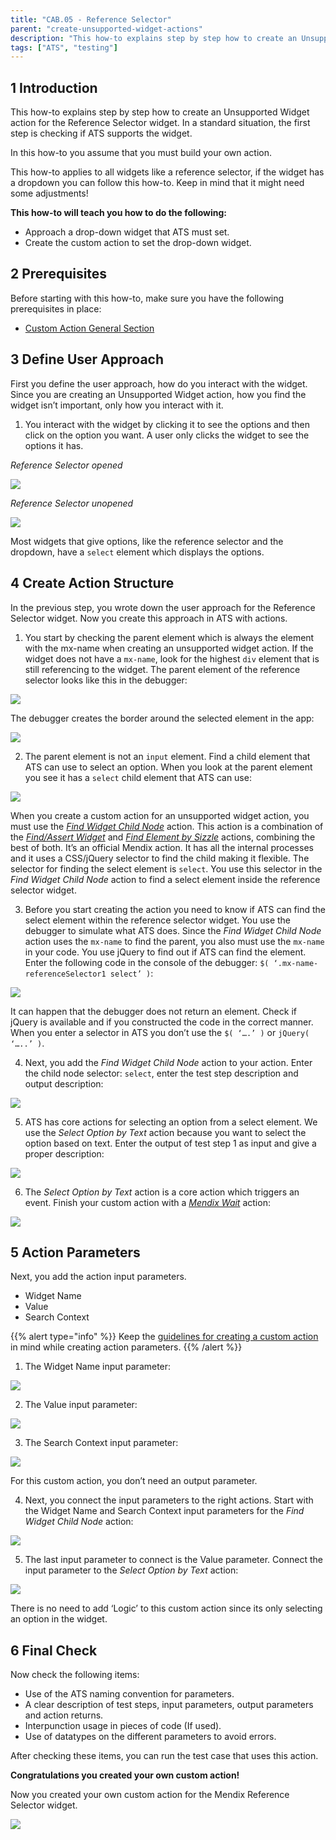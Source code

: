 ```yaml
---
title: "CAB.05 - Reference Selector"
parent: "create-unsupported-widget-actions"
description: "This how-to explains step by step how to create an Unsupported Widget action for the Mendix Reference Selector widget."
tags: ["ATS", "testing"]
---
```


## 1 Introduction

This how-to explains step by step how to create an Unsupported Widget action for the Reference Selector widget. In a standard situation, the first step is checking if ATS supports the widget. 

In this how-to you assume that you must build your own action.

This how-to applies to all widgets like a reference selector, if the widget has a dropdown you can follow this how-to. Keep in mind that it might need some adjustments!

**This how-to will teach you how to do the following:**
* Approach a drop-down widget that ATS must set.
* Create the custom action to set the drop-down widget.

## 2 Prerequisites

Before starting with this how-to, make sure you have the following prerequisites in place:

*  [Custom Action General Section](custom-action-general)

## 3 Define User Approach

First you define the user approach, how do you interact with the widget. Since you are creating an Unsupported Widget action, how you find the widget isn’t important, only how you interact with it.

1. You interact with the widget by clicking it to see the options and then click on the option you want. A user only clicks the widget to see the options it has.

_Reference Selector opened_

![](attachments/create-unsupported-widget/cab-05-reference-selector/ref-selector-unopenend.png)

_Reference Selector unopened_

![](attachments/create-unsupported-widget/cab-05-reference-selector/ref-selector-openend.png)

Most widgets that give options, like the reference selector and the dropdown, have a `select` element which displays the options.

## 4 Create Action Structure

In the previous step, you wrote down the user approach for the Reference Selector widget. Now you create this approach in ATS with actions.

1. You start by checking the parent element which is always the element with the mx-name when creating an unsupported widget action. If the widget does not have a `mx-name`, look for the highest `div` element that is still referencing to the widget.
The parent element of the reference selector looks like this in the debugger:

![](attachments/create-unsupported-widget/cab-05-reference-selector/ref-selector-parentelement.png)

The debugger creates the border around the selected element in the app:

![](attachments/create-unsupported-widget/cab-05-reference-selector/ref-selector-parentelement-outlined.png)

2. The parent element is not an `input` element. Find a child element that ATS can use to select an option. When you look at the parent element you see it has a `select` child element that ATS can use:

![](attachments/create-unsupported-widget/cab-05-reference-selector/ref-selector-childelement-select.png)

When you create a custom action for an unsupported widget action, you must use the _[Find Widget Child Node](../refguide-ats-1/find-widget-child-node)_ action. This action is a combination of the _[Find/Assert Widget](../refguide-ats-1/findassert-widget)_ and _[Find Element by Sizzle](../refguide-ats-1/find-element-by-sizzle)_ actions, combining the best of both. It’s an official Mendix action. It has all the internal processes and it uses a CSS/jQuery selector to find the child making it flexible. The selector for finding the select element is `select`. You use this selector in the _Find Widget Child Node_ action to find a select element inside the reference selector widget.

3. Before you start creating the action you need to know if ATS can find the select element within the reference selector widget. You use the debugger to simulate what ATS does. Since the _Find Widget Child Node_ action uses the `mx-name` to find the parent, you also must use the `mx-name` in your code.
You use jQuery to find out if ATS can find the element. Enter the following code in the console of the debugger: `$( ‘.mx-name-referenceSelector1 select’ )`:

![](attachments/create-unsupported-widget/cab-05-reference-selector/ref-selector-childelement-select-selector.png)

It can happen that the debugger does not return an element. Check if jQuery is available and if you constructed the code in the correct manner.
When you enter a selector in ATS you don’t use the `$( ‘….’ )` or `jQuery( ‘…..’ )`.

4. Next, you add the _Find Widget Child Node_ action to your action. Enter the child node selector: `select`, enter the test step description and output description:

![](attachments/create-unsupported-widget/cab-05-reference-selector/ref-selector-findwidgetchildnode-action.png)

5. ATS has core actions for selecting an option from a select element. We use the _Select Option by Text_ action because you want to select the option based on text. Enter the output of test step 1 as input and give a proper description:

![](attachments/create-unsupported-widget/cab-05-reference-selector/ref-selector-selectoptionbytext-action.png)

6. The _Select Option by Text_ action is a core action which triggers an event. Finish your custom action with a [_Mendix Wait_](../refguide-ats-1/mendix-wait) action:

![](attachments/create-unsupported-widget/cab-05-reference-selector/ref-selector-mendixwait-action.png)

## 5 Action Parameters

Next, you add the action input parameters.
* Widget Name
* Value
* Search Context

{{% alert type="info" %}}
Keep the [guidelines for creating a custom action](../bestpractices/guidelines-custom-action) in mind while creating action parameters. 
{{% /alert %}}

1. The Widget Name input parameter:

![](attachments/create-unsupported-widget/cab-05-reference-selector/ref-selector-widgetname-inputparameter.png)

2. The Value input parameter:

![](attachments/create-unsupported-widget/cab-05-reference-selector/ref-selector-value-inputparameter.png)

3. The Search Context input parameter:

![](attachments/create-unsupported-widget/cab-05-reference-selector/ref-selector-searchcontext-inputparameter.png)

For this custom action, you don’t need an output parameter.

4. Next, you connect the input parameters to the right actions. Start with the Widget Name and Search Context input parameters for the _Find Widget Child Node_ action:

![](attachments/create-unsupported-widget/cab-05-reference-selector/ref-selector-findwidgetchildnode-inputparameters.png)

5. The last input parameter to connect is the Value parameter. Connect the input parameter to the _Select Option by Text_ action:

![](attachments/create-unsupported-widget/cab-05-reference-selector/ref-selector-selectoptionbytext-inputparameters.png)

There is no need to add ‘Logic’ to this custom action since its only selecting an option in the widget.

## 6 Final Check

Now check the following items:

*  Use of the ATS naming convention for parameters.
*  A clear description of test steps, input parameters, output parameters and action returns.
*  Interpunction usage in pieces of code (If used).
*  Use of datatypes on the different parameters to avoid errors.

After checking these items, you can run the test case that uses this action.

**Congratulations you created your own custom action!**

Now you created your own custom action for the Mendix Reference Selector widget.

![](attachments/create-unsupported-widget/cab-05-reference-selector/ref-selector-finishedaction.png)
